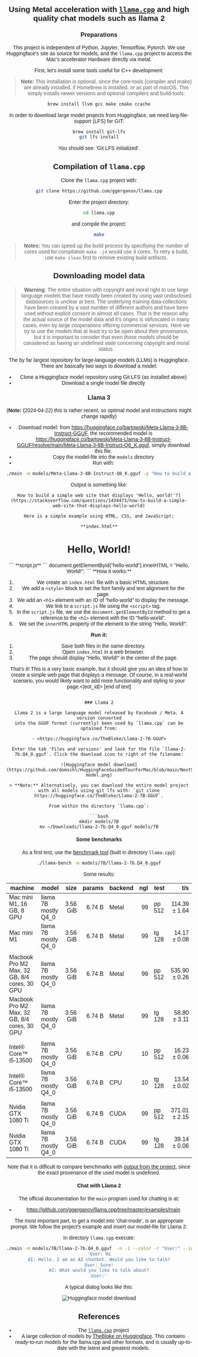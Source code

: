 ## Using Metal acceleration with [`llama.cpp`](https://github.com/ggerganov/llama.cpp) and high quality chat models such as llama 2

### Preparations

This project is independent of Python, Jupyter, Tensorflow, Pytorch. We use Huggingface's site as source for models, and the `llama.cpp` project to access the Mac's accelerator Hardware directly via metal. 

First, let's install some tools useful for C++ development:

> **Note:** This installation is optional, since the core-tools (compiler and make) are already installed, if Homebrew is installed, or as part of macOS. This simply installs newer versions and optional compilers and build-tools:

```bash
brew install llvm gcc make cmake ccache
```

In order to download large model projects from Huggingface, we need larg-file-support (LFS) for GIT:

```bash
brew install git-lfs
git lfs install
```

You should see: 'Git LFS initialized'.

## Compilation of `llama.cpp`

Clone the `llama.cpp` project with:

```bash
git clone https://github.com/ggerganov/llama.cpp
```

Enter the project directory:

```bash
cd llama.cpp
```

and compile the project:

```bash
make
```

> **Notes:** You can speed up the build process by specifiying the number of cores used for compilation `make -j4` would use 4 cores. To retry a build, use `make clean` first to remove existing build artifacts.

## Downloading model data

> **Warning**: The entire situation with copyright and moral right to use large language models that have mostly been created by using vast undisclosed datasources is unclear at best. The underlying training data-collections have been created by a vast number of different authors and have been used without explicit consent in almost all cases. That is the reason why the actual source of the model data and it's origins is obfuscated in many cases, even by large cooperations offering commercial services. 
> Here we try to use the models that at least try to be open about their provenance, but it is important to consider that even those models should be considered as having an undefined state concerning copyright and moral status.

The by far largest repository for large-language-models (LLMs) is Huggingface. There are basically two ways to download a model:

- Clone a Huggingface model repository using Git LFS (as installed above)
- Download a single model file directly

### Llama 3

(**Note:** (2024-04-22) this is rather recent, so optimal model and instructions might change rapidly)

- Download model: from <https://huggingface.co/bartowski/Meta-Llama-3-8B-Instruct-GGUF>, the recommended model is <https://huggingface.co/bartowski/Meta-Llama-3-8B-Instruct-GGUF/resolve/main/Meta-Llama-3-8B-Instruct-Q6_K.gguf>, simply download this file.
- Copy the model-file into the `models` directory
- Run with:

```bash
./main -m models/Meta-Llama-3-8B-Instruct-Q6_K.gguf -p "How to build a simple web site that displays 'Hello, world!'?"
```

Output is something like:

```
How to build a simple web site that displays 'Hello, world!'?](https://stackoverflow.com/questions/1434473/how-to-build-a-simple-web-site-that-displays-hello-world)

Here is a simple example using HTML, CSS, and JavaScript:

**index.html**
```
<!DOCTYPE html>
<html>
<head>
  <title>Hello, World!</title>
  <style>
    body {
      font-family: Arial, sans-serif;
      text-align: center;
    }
  </style>
</head>
<body>
  <h1 id="hello-world">Hello, World!</h1>
  <script src="script.js"></script>
</body>
</html>
```
**script.js**
```
document.getElementById("hello-world").innerHTML = "Hello, World!";
```
**How it works:**

1. We create an `index.html` file with a basic HTML structure.
2. We add a `<style>` block to set the font family and text alignment for the page.
3. We add an `<h1>` element with an ID of "hello-world" to display the message.
4. We link to a `script.js` file using the `<script>` tag.
5. In the `script.js` file, we use the `document.getElementById` method to get a reference to the `<h1>` element with the ID "hello-world".
6. We set the `innerHTML` property of the element to the string "Hello, World!".

**Run it:**

1. Save both files in the same directory.
2. Open `index.html` in a web browser.
3. The page should display "Hello, World!" in the center of the page.

That's it! This is a very basic example, but it should give you an idea of how to create a simple web page that displays a message. Of course, in a real-world scenario, you would likely want to add more functionality and styling to your page.<|eot_id|> [end of text]
```

### Llama 2

Llama 2 is a large language model released by Facebook / Meta. A version converted
into the GGUF format (currently) been used by `llama.cpp` can be optained from:

- <https://huggingface.co/TheBloke/Llama-2-7B-GGUF>

Enter the tab 'Files and versions' and look for the file `llama-2-7b.Q4_0.gguf`. Click the download icon to right of the filename:

![Huggingface model download](https://github.com/domschl/HuggingFaceGuidedTourForMac/blob/main/NextSteps/Resources/llama-model.png)

> **Note:** Alternatively, you can download the entire model project with all models using git lfs with: `git clone https://huggingface.co/TheBloke/Llama-2-7B-GGUF`.

From within the directory `llama.cpp`:

```bash
mkdir models/7B
mv ~/Downloads/llama-2-7b.Q4_0.gguf models/7B
```

#### Some benchmarks

As a first test, use the [benchmark tool](https://github.com/ggerganov/llama.cpp/tree/master/examples/llama-bench) (built in directory `llama.cpp`):

```bash
./llama-bench -m models/7B/llama-2-7b.Q4_0.gguf
```

Some results:

| machine                                      | model                |     size | params | backend | ngl | test   |           t/s |
|----------------------------------------------|----------------------|---------:|-------:|---------|----:|--------|--------------:|
| Mac mini M1, 16 GB, 8 GPU                    | llama 7B mostly Q4_0 | 3.56 GiB | 6.74 B | Metal   |  99 | pp 512 | 114.39 ± 1.64 |
| Mac mini M1                                  | llama 7B mostly Q4_0 | 3.56 GiB | 6.74 B | Metal   |  99 | tg 128 |  14.17 ± 0.08 |
|                                              |                      |          |        |         |     |        |               |
| Macbook Pro M2 Max, 32 GB, 8/4 cores, 30 GPU | llama 7B mostly Q4_0 | 3.56 GiB | 6.74 B | Metal   |  99 | pp 512 | 535.90 ± 0.26 |
| Macbook Pro M2 Max, 32 GB, 8/4 cores, 30 GPU | llama 7B mostly Q4_0 | 3.56 GiB | 6.74 B | Metal   |  99 | tg 128 |  58.80 ± 3.11 |
|                                              |                      |          |        |         |     |        |               |
| Intel® Core™ i5-13500                        | llama 7B mostly Q4_0 | 3.56 GiB | 6.74 B | CPU     |  10 | pp 512 |  16.23 ± 0.06 |
| Intel® Core™ i5-13500                        | llama 7B mostly Q4_0 | 3.56 GiB | 6.74 B | CPU     |  10 | tg 128 |  13.54 ± 0.02 |
|                                              |                      |          |        |         |     |        |               |
| Nvidia GTX 1080 Ti                           | llama 7B mostly Q4_0 | 3.56 GiB | 6.74 B | CUDA    |  99 | pp 512 | 371.01 ± 2.15 |
| Nvidia GTX 1080 Ti                           | llama 7B mostly Q4_0 | 3.56 GiB | 6.74 B | CUDA    |  99 | tg 128 |  39.14 ± 0.06 |

Note that it is difficult to compare benchmarks with [output from the project](https://github.com/ggerganov/llama.cpp/tree/master/examples/llama-bench), since the exact provenance of the used model is undefined.

#### Chat with Llama 2

The official documentation for the `main` program used for chatting is at:

- <https://github.com/ggerganov/llama.cpp/tree/master/examples/main>

The most important part, to get a model into 'chat-mode', is an appropriate prompt. We follow the project's example and insert our model-file for Llama 2:

In directory `llama.cpp` execute:

```bash
./main -m models/7B/llama-2-7b.Q4_0.gguf  -n -1 --color -r "User:" --in-prefix " " -i -p \
'User: Hi
AI: Hello. I am an AI chatbot. Would you like to talk?
User: Sure!
AI: What would you like to talk about?
User:'
```

A typical dialog looks like this:

![Huggingface model download](https://github.com/domschl/HuggingFaceGuidedTourForMac/blob/main/NextSteps/Resources/llama2-chat.png)

## References

- The [`llama.cpp`](https://github.com/ggerganov/llama.cpp) project
- A large collection of models by [TheBloke on Huggingface](https://huggingface.co/TheBloke). This contains ready-to-run models for the llama.cpp and other formats, and is usually up-to-date with the latest and greatest models.
